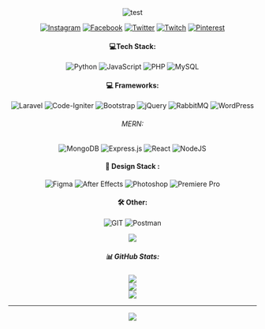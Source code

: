 <div align="center">
<img aria-disabled="true" src="https://github-widgetbox.vercel.app/api/profile?username=Wa8De&data=repositories,stars,commits&theme=muted" alt="test" >

  [![Instagram](https://img.shields.io/badge/Instagram-%23E4405F.svg?logo=Instagram&logoColor=white)](https://instagram.com/elmejduube) 
  [![Facebook](https://img.shields.io/badge/Facebook-%231877F2.svg?logo=Facebook&logoColor=white)](https://facebook.com/moroccan.wade)
  [![Twitter](https://img.shields.io/badge/Twitter-%231DA1F2.svg?logo=Twitter&logoColor=white)](https://twitter.com/ussamae_) 
  [![Twitch](https://img.shields.io/badge/Twitch-%239146FF.svg?logo=Twitch&logoColor=white)](https://twitch.tv/Wa8De) 
  [![Pinterest](https://img.shields.io/badge/Pinterest-%23E60023.svg?logo=Pinterest&logoColor=white)](https://pinterest.com/morrocanwade) 


  #### **💻Tech Stack:**
  ![Python](https://img.shields.io/badge/python-3670A0?style=plastic&logo=python&logoColor=ffdd54)
  ![JavaScript](https://img.shields.io/badge/javascript-%23323330.svg?style=plastic&logo=javascript&logoColor=%23F7DF1E)
  ![PHP](https://img.shields.io/badge/php-%23777BB4.svg?style=plastic&logo=php&logoColor=white) 
  ![MySQL](https://img.shields.io/badge/mysql-%2300000f.svg?style=plastic&logo=mysql&logoColor=white)

  #### **💻 Frameworks:**
  ![Laravel](https://img.shields.io/badge/laravel-%23FF2D20.svg?style=plastic&logo=laravel&logoColor=white)
  ![Code-Igniter](https://img.shields.io/badge/CodeIgniter-%23EF4223.svg?style=plastic&logo=codeIgniter&logoColor=white) 
  ![Bootstrap](https://img.shields.io/badge/bootstrap-%238511FA.svg?style=plastic&logo=bootstrap&logoColor=white) 
  ![jQuery](https://img.shields.io/badge/jquery-%230769AD.svg?style=plastic&logo=jquery&logoColor=white)
  ![RabbitMQ](https://img.shields.io/badge/rabbitmq-FF6600?style=plastic&logo=rabbitmq&logoColor=white)
  ![WordPress](https://img.shields.io/badge/WordPress-%23117AC9.svg?style=plastic&logo=WordPress&logoColor=white) 

  ###### *MERN:*
  ![MongoDB](https://img.shields.io/badge/MongoDB-%234ea94b.svg?style=plastic&logo=mongodb&logoColor=white) 
  ![Express.js](https://img.shields.io/badge/express.js-%23404d59.svg?style=plastic&logo=express&logoColor=%2361DAFB) 
  ![React](https://img.shields.io/badge/react-%2320232a.svg?style=plastic&logo=react&logoColor=%2361DAFB)
  ![NodeJS](https://img.shields.io/badge/node.js-6DA55F?style=plastic&logo=node.js&logoColor=white) 

  #### **🎨 Design Stack :**
  ![Figma](https://img.shields.io/badge/figma-%23F24E1E.svg?style=plastic&logo=figma&logoColor=white) 
  ![ After Effects](https://img.shields.io/badge/Adobe%20After%20Effects-9999FF.svg?style=plastic&logo=Adobe%20After%20Effects&logoColor=white)
  ![ Photoshop](https://img.shields.io/badge/adobe%20photoshop-%2331A8FF.svg?style=plastic&logo=adobe%20photoshop&logoColor=white) 
  ![ Premiere Pro](https://img.shields.io/badge/Adobe%20Premiere%20Pro-9999FF.svg?style=plastic&logo=Adobe%20Premiere%20Pro&logoColor=white)

  #### **🛠️ Other:**
  ![GIT](https://img.shields.io/badge/Git-fc6d26?style=plastic&logo=git&logoColor=white)
  ![Postman](https://img.shields.io/badge/Postman-FF6C37?style=plastic&logo=postman&logoColor=white)
  <br/>

  
  [![](https://visitcount.itsvg.in/api?id=Wa8De&icon=2&color=0)](https://visitcount.itsvg.in)
  <h5>📊 GitHub Stats:</h5>
  <img src="https://github-readme-stats.vercel.app/api?username=Wa8De&theme=radical&hide_border=true&include_all_commits=true&count_private=true" /><br/>
  <img src="https://github-readme-streak-stats.herokuapp.com/?user=Wa8De&theme=radical&hide_border=true" /><br/>
  <img src="https://github-readme-stats.vercel.app/api/top-langs/?username=Wa8De&theme=radical&hide_border=true&include_all_commits=true&count_private=true&layout=compact" /><br/>

  
  <hr/>
  
  <img src="https://quotes-github-readme.vercel.app/api?type=vertical&theme=tokyonight" /><br/>

</div>
